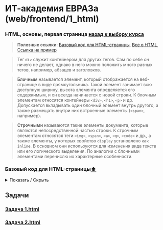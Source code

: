 # ИТ-академия ЕВРАЗа (web/frontend/1_html)


### HTML, основы, первая страница [назад к выбору курса](../README.md)

> __Полезные ссылки__: <a href="#base-html">Базовый код для HTML-страницы</a>, [Все о HTML](https://html5book.ru/html-html5/), [Ссылка на пример](https://imluckyjr.github.io/it-academy-evraz/web/frontend/1_html/example.html)

> Тег `div` служит контейнером для других тегов. Сам по себе он ничего не делает, однако в него можно положить много разных тегов, например, абзацев и заголовков.

> **Блочным** называется элемент, который отображается на веб-странице в виде прямоугольника. Такой элемент занимает всю доступную ширину, высота элемента определяется его содержимым, и он всегда начинается с новой строки. К блочным элементам относятся контейнеры `<div>`, `<h1>`, `<p>` и др. Допускается вкладывать один блочный элемент внутрь другого, а также размещать внутри них встроенные элементы (`<span>`, например).

> **Строчными** называются такие элементы документа, которые являются непосредственной частью строки. К строчным элементам относятся теги `<img>`, `<span>`, `<a>`, `<q>`, `<code>` и др., а также элементы, у которых свойство `display` установлено как `inline`. В основном они используются для изменения вида текста или его логического выделения. По аналогии с блочными элементами перечислю их характерные особенности.

<a style="dislay: none" id="base-html"></a>
### Базовый код для HTML-страницы[⬆](#contents)

<details><summary>Показать / Скрыть</summary>
<p>

```HTML
<!DOCTYPE html>
<html>
<head>
    <meta charset="UTF-8">
    <title>Title</title>
</head>
<body>

</body>
</html>
```
</p>
</details>


## Задачи

### [Задача 1.html](%D0%97%D0%B0%D0%B4%D0%B0%D1%87%D0%B0%201.html)

### [Задача 2.html](example.html)